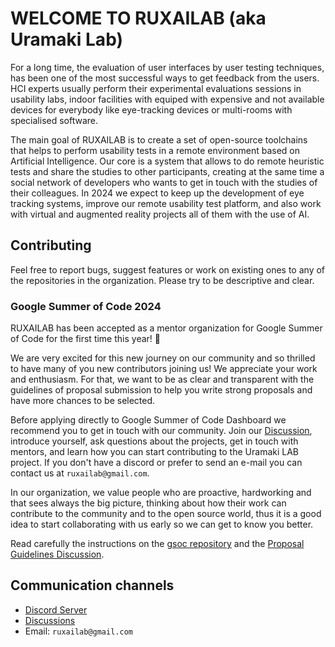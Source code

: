 # WELCOME TO RUXAILAB (aka Uramaki Lab)

For a long time, the evaluation of user interfaces by user testing techniques, has been one of the most successful ways to get feedback from the users. HCI experts usually perform their experimental evaluations sessions in usability labs, indoor facilities with equiped with expensive and not available devices for everybody like eye-tracking devices or multi-rooms with specialised software.

The main goal of RUXAILAB is to create a set of open-source toolchains that helps to perform usability tests in a remote environment based on Artificial Intelligence. Our core is a system that allows to do remote heuristic tests and share the studies to other participants, creating at the same time a social network of developers who wants to get in touch with the studies of their colleagues. In 2024 we expect to keep up the development of eye tracking systems, improve our remote usability test platform, and also work with virtual and augmented reality projects all of them with the use of AI.

## Contributing

Feel free to report bugs, suggest features or work on existing ones to any of the repositories in the organization. Please try to be descriptive and clear.

### Google Summer of Code 2024

RUXAILAB has been accepted as a mentor organization for Google Summer of Code for the first time this year! 🎉

We are very excited for this new journey on our community and so thrilled to have many of you new contributors joining us! We appreciate your work and enthusiasm. For that, we want to be as clear and transparent with the guidelines of proposal submission to help you write strong proposals and have more chances to be selected.

Before applying directly to Google Summer of Code Dashboard we recommend you to get in touch with our community. Join our [Discussion](https://github.com/ruxailab/RUXAILAB/discussions), introduce yourself, ask questions about the projects, get in touch with mentors, and learn how you can start contributing to the Uramaki LAB project. If you don't have a discord or prefer to send an e-mail you can contact us at `ruxailab@gmail.com`.

In our organization, we value people who are proactive, hardworking and that sees always the big picture, thinking about how their work can contribute to the community and to the open source world, thus it is a good idea to start collaborating with us early so we can get to know you better.

Read carefully the instructions on the [gsoc repository](https://github.com/ruxailab/gsoc) and the [Proposal Guidelines Discussion](https://github.com/orgs/ruxailab/discussions/373).

## Communication channels

* [Discord Server](https://discord.gg/YnkDk9BNYK)
* [Discussions](https://github.com/ruxailab/RUXAILAB/discussions)
* Email: `ruxailab@gmail.com`
